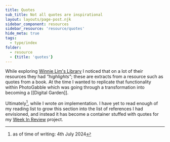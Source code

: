 ```yaml
---
title: Quotes
sub_title: Not all quotes are inspirational
layout: layouts/page-post.njk
sidebar_component: resources
sidebar_resource: 'resource/quotes'
hide_meta: true
tags:
  - type/index
folder: 
  - resource
  - {title: 'quotes'}
---
```


While exploring [Winnie Lim's Library](https://winnielim.org/library/) I noticed that on a lot of their resources they had _"highlights"_; these are extracts from a resource such as quotes from a book. At the time I wanted to replicate that functionality within PhotoGabble which was going through a transformation into becoming a [[Digital Garden]].

Ultimately[^1], while I wrote _an_ implementation. I have yet to read enough of my reading list to grow this section into the list of references I had envisioned, and instead it has become a container stuffed with quotes for my [Week In Review](/topic/week-in-review/) project.

[^1]: as of time of writing: 4th July 2024
